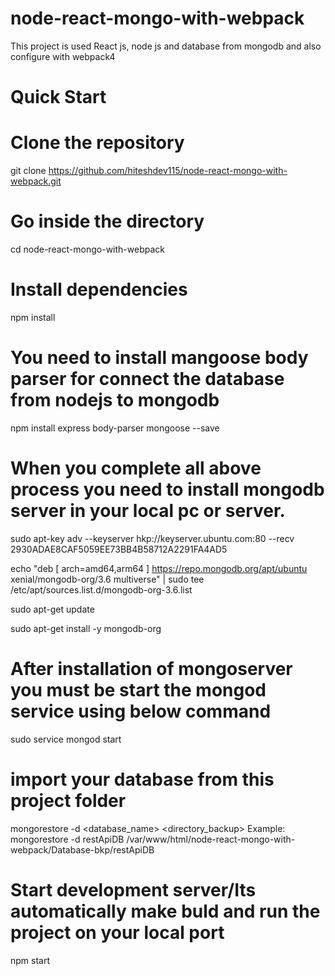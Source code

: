 # node-react-mongo-with-webpack
This project is used React js, node js and database from mongodb and also configure with webpack4

# Quick Start

# Clone the repository
git clone https://github.com/hiteshdev115/node-react-mongo-with-webpack.git

# Go inside the directory
cd node-react-mongo-with-webpack

# Install dependencies
npm install

# You need to install mangoose body parser for connect the database from nodejs to mongodb
npm install express body-parser mongoose --save

# When you complete all above process you need to install mongodb server in your local pc or server.
sudo apt-key adv --keyserver hkp://keyserver.ubuntu.com:80 --recv 2930ADAE8CAF5059EE73BB4B58712A2291FA4AD5

echo "deb [ arch=amd64,arm64 ] https://repo.mongodb.org/apt/ubuntu xenial/mongodb-org/3.6 multiverse" | sudo tee /etc/apt/sources.list.d/mongodb-org-3.6.list

sudo apt-get update

sudo apt-get install -y mongodb-org

# After installation of mongoserver you must be start the mongod service using below command
sudo service mongod start

# import your database from this project folder
mongorestore -d <database_name> <directory_backup>
Example:
mongorestore -d restApiDB /var/www/html/node-react-mongo-with-webpack/Database-bkp/restApiDB

# Start development server/Its automatically make buld and run the project on your local port
npm start


